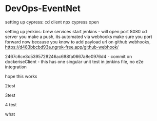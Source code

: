 # DevOps-EventNet

setting up cypress:
cd client
npx cypress open

setting up jenkins:
brew services start jenkins - will open port 8080
cd server
you make a push, its automated via webhooks
make sure you port forward now because you know to add payload url on github webhooks, https://d483bbcbd93a.ngrok-free.app/github-webhook/



2467c6ce3c5395728246ac688fa0667a8e0976d4 - commit on dockeriseClient - this has one singular unit test in jenkins file, no e2e integration

hope this works

2test

3test

4 test

what